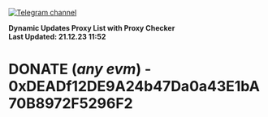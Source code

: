 [![Telegram channel](https://img.shields.io/endpoint?url=https://runkit.io/damiankrawczyk/telegram-badge/branches/master?url=https://t.me/n4z4v0d)](https://t.me/n4z4v0d) 

**Dynamic Updates Proxy List with Proxy Checker**  
**Last Updated: 21.12.23 11:52**

# DONATE (_any evm_) - 0xDEADf12DE9A24b47Da0a43E1bA70B8972F5296F2
